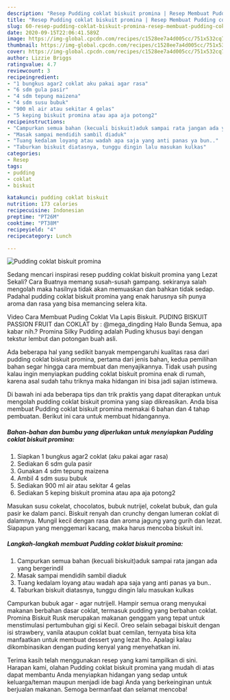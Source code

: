 ```yaml
---
description: "Resep Pudding coklat biskuit promina | Resep Membuat Pudding coklat biskuit promina Yang Sedap"
title: "Resep Pudding coklat biskuit promina | Resep Membuat Pudding coklat biskuit promina Yang Sedap"
slug: 60-resep-pudding-coklat-biskuit-promina-resep-membuat-pudding-coklat-biskuit-promina-yang-sedap
date: 2020-09-15T22:06:41.589Z
image: https://img-global.cpcdn.com/recipes/c1528ee7a4d005cc/751x532cq70/pudding-coklat-biskuit-promina-foto-resep-utama.jpg
thumbnail: https://img-global.cpcdn.com/recipes/c1528ee7a4d005cc/751x532cq70/pudding-coklat-biskuit-promina-foto-resep-utama.jpg
cover: https://img-global.cpcdn.com/recipes/c1528ee7a4d005cc/751x532cq70/pudding-coklat-biskuit-promina-foto-resep-utama.jpg
author: Lizzie Briggs
ratingvalue: 4.7
reviewcount: 3
recipeingredient:
- "1 bungkus agar2 coklat aku pakai agar rasa"
- "6 sdm gula pasir"
- "4 sdm tepung maizena"
- "4 sdm susu bubuk"
- "900 ml air atau sekitar 4 gelas"
- "5 keping biskuit promina atau apa aja potong2"
recipeinstructions:
- "Campurkan semua bahan (kecuali biskuit)aduk sampai rata jangan ada yang bergerindil"
- "Masak sampai mendidih sambil diaduk"
- "Tuang kedalam loyang atau wadah apa saja yang anti panas ya bun.."
- "Taburkan biskuit diatasnya, tunggu dingin lalu masukan kulkas"
categories:
- Resep
tags:
- pudding
- coklat
- biskuit

katakunci: pudding coklat biskuit 
nutrition: 173 calories
recipecuisine: Indonesian
preptime: "PT26M"
cooktime: "PT38M"
recipeyield: "4"
recipecategory: Lunch

---
```



![Pudding coklat biskuit promina](https://img-global.cpcdn.com/recipes/c1528ee7a4d005cc/751x532cq70/pudding-coklat-biskuit-promina-foto-resep-utama.jpg)

Sedang mencari inspirasi resep pudding coklat biskuit promina yang Lezat Sekali? Cara Buatnya memang susah-susah gampang. sekiranya salah mengolah maka hasilnya tidak akan memuaskan dan bahkan tidak sedap. Padahal pudding coklat biskuit promina yang enak harusnya sih punya aroma dan rasa yang bisa memancing selera kita.

Video Cara Membuat Puding Coklat Vla Lapis Biskuit. PUDING BISKUIT PASSION FRUIT dan COKLAT by : @mega_dingding Halo Bunda Semua, apa kabar nih.? Promina Silky Pudding adalah Puding khusus bayi dengan tekstur lembut dan potongan buah asli.

Ada beberapa hal yang sedikit banyak mempengaruhi kualitas rasa dari pudding coklat biskuit promina, pertama dari jenis bahan, kedua pemilihan bahan segar hingga cara membuat dan menyajikannya. Tidak usah pusing kalau ingin menyiapkan pudding coklat biskuit promina enak di rumah, karena asal sudah tahu triknya maka hidangan ini bisa jadi sajian istimewa.


Di bawah ini ada beberapa tips dan trik praktis yang dapat diterapkan untuk mengolah pudding coklat biskuit promina yang siap dikreasikan. Anda bisa membuat Pudding coklat biskuit promina memakai 6 bahan dan 4 tahap pembuatan. Berikut ini cara untuk membuat hidangannya.

<!--inarticleads1-->

##### Bahan-bahan dan bumbu yang diperlukan untuk menyiapkan Pudding coklat biskuit promina:

1. Siapkan 1 bungkus agar2 coklat (aku pakai agar rasa)
1. Sediakan 6 sdm gula pasir
1. Gunakan 4 sdm tepung maizena
1. Ambil 4 sdm susu bubuk
1. Sediakan 900 ml air atau sekitar 4 gelas
1. Sediakan 5 keping biskuit promina atau apa aja potong2


Masukan susu cokelat, chocolatos, bubuk nutrijel, cokelat bubuk, dan gula pasir ke dalam panci. Biskuit renyah dan crunchy dengan lumeran coklat di dalamnya. Mungil kecil dengan rasa dan aroma jagung yang gurih dan lezat. Siapapun yang menggemari kacang, maka harus mencoba biskuit ini. 

<!--inarticleads2-->

##### Langkah-langkah membuat Pudding coklat biskuit promina:

1. Campurkan semua bahan (kecuali biskuit)aduk sampai rata jangan ada yang bergerindil
1. Masak sampai mendidih sambil diaduk
1. Tuang kedalam loyang atau wadah apa saja yang anti panas ya bun..
1. Taburkan biskuit diatasnya, tunggu dingin lalu masukan kulkas


Campurkan bubuk agar - agar nutrijell. Hampir semua orang menyukai makanan berbahan dasar coklat, termasuk pudding yang berbahan coklat. Promina Biskuit Rusk merupakan makanan genggam yang tepat untuk menstimulasi pertumbuhan gigi si Kecil. Oreo selain sebagai biskuit dengan isi strawbery, vanila ataupun coklat buat cemilan, ternyata bisa kita manfaatkan untuk membuat dessert yang lezat lho. Apalagi kalau dikombinasikan dengan puding kenyal yang menyehatkan ini. 

Terima kasih telah menggunakan resep yang kami tampilkan di sini. Harapan kami, olahan Pudding coklat biskuit promina yang mudah di atas dapat membantu Anda menyiapkan hidangan yang sedap untuk keluarga/teman maupun menjadi ide bagi Anda yang berkeinginan untuk berjualan makanan. Semoga bermanfaat dan selamat mencoba!
